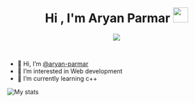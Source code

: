 <h1 align="center">Hi , I'm Aryan Parmar <img src="https://media.giphy.com/media/hvRJCLFzcasrR4ia7z/giphy.gif" width="35"></h1>
<p align="center">
  <a href="https://github.com/DenverCoder1/readme-typing-svg"><img src="https://readme-typing-svg.herokuapp.com?lines=Computer+Science+Student;Always%20learning%20new%20things&center=true&width=500&height=50"></a>
</p>
<br/>

- 👋 Hi, I’m <a href="https://github.com/aryan-parmar">@aryan-parmar</a>
- 👀 I’m interested in Web development 
- 🌱 I’m currently learning c++

![My stats](https://github-readme-stats.vercel.app/api?username=aryan-parmar&show_icons=true&theme=onedark)
<!---
aary114/aary114 is a ✨ special ✨ repository because its `README.md` (this file) appears on your GitHub profile.
You can click the Preview link to take a look at your changes.
--->
